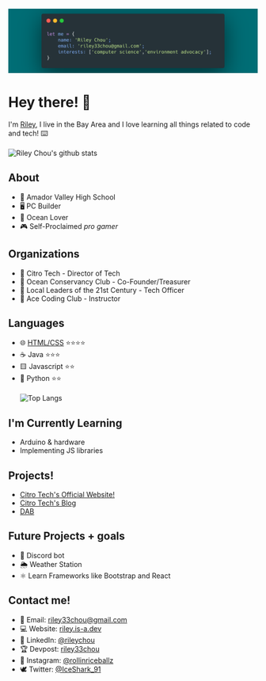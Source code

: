 ![Banner](/header.png)
# Hey there! 👋

I'm [Riley](https://rileychou.github.io/), I live in the Bay Area and I love learning all things related to code and tech! ⌨️ \
\
![Riley Chou's github stats](https://github-readme-stats.vercel.app/api?username=rileychou&show_icons=true&count_private=true&title_color=00a9b5&text_color=FFF&icon_color=EA7200&bg_color=000)


## About
* 🏫 Amador Valley High School
* 🖥 PC Builder
* 🦈 Ocean Lover
* 🎮 Self-Proclaimed *pro gamer*

## Organizations
* 🍋 Citro Tech - Director of Tech
* 🌊 Ocean Conservancy Club - Co-Founder/Treasurer
* 🌱 Local Leaders of the 21st Century - Tech Officer
* 🦖 Ace Coding Club - Instructor

## Languages 
* 🌐 [HTML/CSS](https://www.freecodecamp.org/certification/rileychou/responsive-web-design) ⭐️⭐️⭐️⭐️
* ☕️ Java ⭐️⭐️⭐️
* 🟨 Javascript ⭐️⭐️ 
* 🐍 Python ⭐️⭐️ 
\
\
![Top Langs](https://github-readme-stats.vercel.app/api/top-langs/?username=rileychou&layout=compact&title_color=00a9b5&text_color=FFF&icon_color=EA7200&bg_color=000)

## I'm Currently Learning
* Arduino & hardware
* Implementing JS libraries

## Projects! 
* [Citro Tech's Official Website!](https://citrotech.netlify.app/)
* [Citro Tech's Blog](https://citroblog.vercel.app/)
* [DAB](https://devpost.com/software/dab)

## Future Projects + goals
* 🤖 Discord bot
* 🌦 Weather Station
* ⚛️ Learn Frameworks like Bootstrap and React

## Contact me!
* 📧 Email: [riley33chou@gmail.com](mailto:riley33chou@gmail.com)
* 💻 Website: [riley.is-a.dev](https://riley.is-a.dev)
* 🤵 LinkedIn: [@rileychou](https://www.linkedin.com/in/rileychou/)
* 🏆 Devpost: [riley33chou](https://devpost.com/riley33chou?ref_content=user-portfolio&ref_feature=portfolio&ref_medium=global-nav)
* 📸 Instagram: [@rollinriceballz](https://www.instagram.com/rollinriceballz/)
* 🕊 Twitter: [@IceShark_91](https://twitter.com/IceShark_91)
